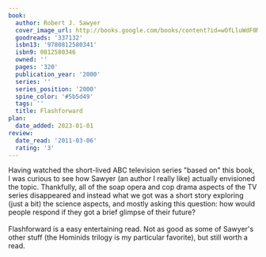 ```yaml
---
book:
  author: Robert J. Sawyer
  cover_image_url: http://books.google.com/books/content?id=wOfLluWdF0MC&printsec=frontcover&img=1&zoom=1&edge=curl&source=gbs_api
  goodreads: '337132'
  isbn13: '9780812580341'
  isbn9: 0812580346
  owned: ''
  pages: '320'
  publication_year: '2000'
  series: ''
  series_position: '2000'
  spine_color: '#5b5d49'
  tags: ''
  title: Flashforward
plan:
  date_added: 2023-01-01
review:
  date_read: '2011-03-06'
  rating: '3'
---
```


Having watched the short-lived ABC television series "based on" this book, I was curious to see how Sawyer (an author I really like) actually envisioned the topic.  Thankfully, all of the soap opera and cop drama aspects of the TV series disappeared and instead what we got was a short story exploring (just a bit) the science aspects, and mostly asking this question: how would people respond if they got a brief glimpse of their future?<br/><br/>Flashforward is a easy entertaining read.  Not as good as some of Sawyer's other stuff (the Hominids trilogy is my particular favorite), but still worth a read.
